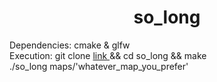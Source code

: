 # <h1 align="center" > so_long </h1>

Dependencies: cmake & glfw <br>
Execution: git clone <a href="git@github.com:vnaslund-19/so_long.git">link </a> && cd so_long && make <br>
           ./so_long maps/'whatever_map_you_prefer'
